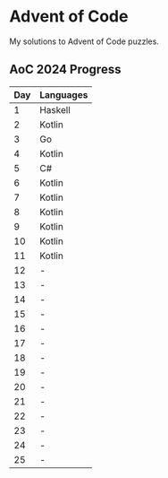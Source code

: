 # Advent of Code

My solutions to Advent of Code puzzles.

## AoC 2024 Progress

| Day | Languages |
| --- | --------- |
|  1  | Haskell   |
|  2  | Kotlin    |
|  3  | Go        |
|  4  | Kotlin    |
|  5  | C#        |
|  6  | Kotlin    |
|  7  | Kotlin    |
|  8  | Kotlin    |
|  9  | Kotlin    |
|  10 | Kotlin    |
|  11 | Kotlin    |
|  12 |     -     |
|  13 |     -     |
|  14 |     -     |
|  15 |     -     |
|  16 |     -     |
|  17 |     -     |
|  18 |     -     |
|  19 |     -     |
|  20 |     -     |
|  21 |     -     |
|  22 |     -     |
|  23 |     -     |
|  24 |     -     |
|  25 |     -     |

